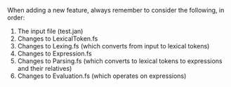 When adding a new feature, always remember to consider the following, in order:

1. The input file (test.jan)
2. Changes to LexicalToken.fs
3. Changes to Lexing.fs (which converts from input to lexical tokens)
4. Changes to Expression.fs
5. Changes to Parsing.fs (which converts to lexical tokens to expressions and their relatives)
6. Changes to Evaluation.fs (which operates on expressions)

